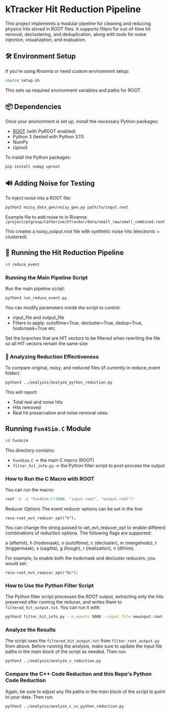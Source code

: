 # kTracker Hit Reduction Pipeline

This project implements a modular pipeline for cleaning and reducing physics hits stored in ROOT files. It supports filters for out-of-time hit removal, declustering, and deduplication, along with tools for noise injection, visualization, and evaluation.

## 🛠️ Environment Setup

If you're using Rivanna or need custom environment setup:
```bash
source setup.sh
```

This sets up required environment variables and paths for ROOT.


## 📦 Dependencies

Once your environment is set up, install the necessary Python packages:

- [ROOT](https://root.cern/) (with PyROOT enabled)
- Python 3 (tested with Python 3.11)
- NumPy
- Uproot

To install the Python packages:

```bash
pip install numpy uproot
```


## 🔊 Adding Noise for Testing

To inject noise into a ROOT file:

```bash
python3 noisy_data_gen/noisy_gen.py path/to/input.root
```

Example file to add noise to in Rivanna: ```/project/ptgroup/Catherine/kTracker/data/small_raw/small_combined.root```

This creates a noisy_output.root file with synthetic noise hits (electronic + clustered).


## 🚀 Running the Hit Reduction Pipeline

```bash
cd reduce_event
```


### Running the Main Pipeline Script

Run the main pipeline script:

```bash
python3 run_reduce_event.py
```


You can modify parameters inside the script to control:

- input_file and output_file
- Filters to apply: outoftime=True, decluster=True, dedup=True, hodomask=True etc.

Set the branches that are HIT vectors to be filtered when rewriting the file so all HIT vectors remain the same size



### 🔬 Analyzing Reduction Effectiveness

To compare original, noisy, and reduced files (if currently in reduce_event folder):

```bash
python3 ../analysis/analyze_python_reduction.py
```


This will report:

- Total real and noise hits
- Hits removed
- Real hit preservation and noise removal rates


## Running `Fun4Sim.C` Module

```bash
cd fun4sim
```

This directory contains:

- `Fun4Sim.C`  → the main C macro (ROOT)
- `filter_hit_info.py`  → the Python filter script to post-process the output

### How to Run the C Macro with ROOT

You can run the macro:

```bash
root -b -q 'Fun4Sim.C(1000, "input.root", "output.root")'
```

Reducer Options
The event reducer options can be set in the line:

`reco->set_evt_reducer_opt("h"); `

You can change the string passed to set_evt_reducer_opt to enable different combinations of reduction options. The following flags are supported:

a (afterhit), h (hodomask), o (outoftime), c (decluster), m (mergehodo), t (triggermask), s (sagitta), g (hough), r (realization), n (difnim).

For example, to enable both the hodomask and decluster reducers, you would set:

`reco->set_evt_reducer_opt("hc");`

### How to Use the Python Filter Script

The Python filter script processes the ROOT output, extracting only the hits preserved after running the reducer, and writes them to `filtered_hit_output.txt`.
You can run it with:

```bash
python3 filter_hit_info.py --n_events 5000 --input_file newinput.root --output_file newout.root --filtered_file filtered_hit_output.txt

```

### Analyze the Results

The script uses the `filtered_hit_output.txt` from `filter_root_output.py` from above.
Before running the analysis, make sure to update the input file paths in the main block of the script as needed.
Then run:

```bash
python3 ../analysis/analyze_c_reduction.py
```

### Compare the C++ Code Reduction and this Repo's Python Code Reduction

Again, be sure to adjust any file paths in the main block of the script to point to your data.
Then run:

```bash
python3 ../analysis/analyze_c_vs_python_reduction.py
```

